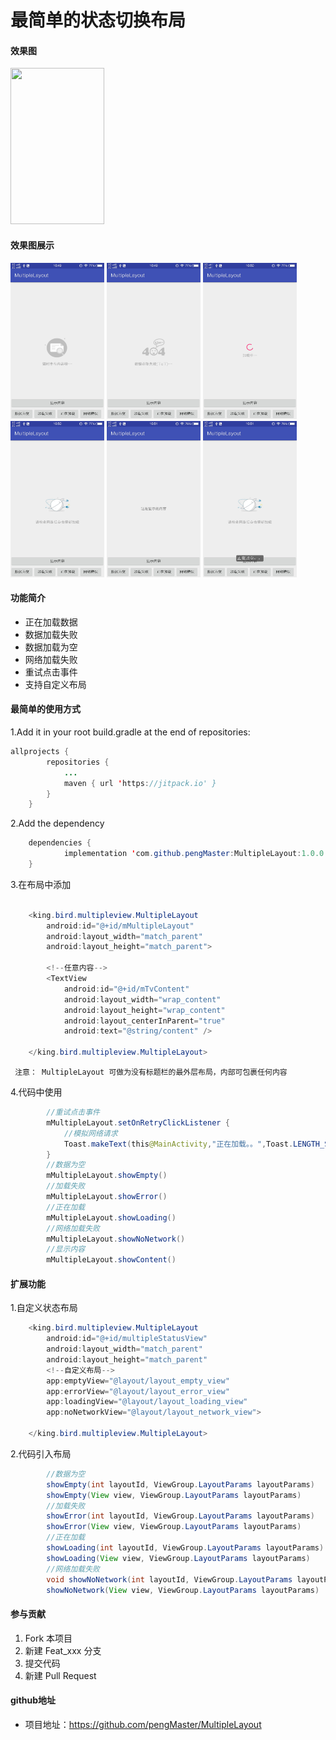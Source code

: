 # 最简单的状态切换布局


#### 效果图
<div>
    <img src="https://github.com/pengMaster/picApplyGit/blob/master/marry_readme/ezgif.com-video-to-gif.gif" width="150" height="250"  alt=""/>
</div>

#### 效果图展示
<div >
    <img src="https://github.com/pengMaster/picApplyGit/blob/master/MultipleLayout/device-2018-10-10-104939.png" width="150" height="250"  alt=""/>
    <img src="https://github.com/pengMaster/picApplyGit/blob/master/MultipleLayout/device-2018-10-10-105002.png" width="150" height="250"  alt=""/>
    <img src="https://github.com/pengMaster/picApplyGit/blob/master/MultipleLayout/device-2018-10-10-105048.png" width="150" height="250"  alt=""/>
    <img src="https://github.com/pengMaster/picApplyGit/blob/master/MultipleLayout/device-2018-10-10-105101.png" width="150" height="250" alt=""/>
    <img src="https://github.com/pengMaster/picApplyGit/blob/master/MultipleLayout/device-2018-10-10-105112.png" width="150" height="250"  alt=""/>
   <img src="https://github.com/pengMaster/picApplyGit/blob/master/MultipleLayout/device-2018-10-10-105126.png" width="150" height="250"  alt=""/>
</div>

#### 功能简介

 - 正在加载数据
 - 数据加载失败
 - 数据加载为空
 - 网络加载失败
 - 重试点击事件
 - 支持自定义布局

#### 最简单的使用方式

1.Add it in your root build.gradle at the end of repositories:

```java
allprojects {
		repositories {
			...
			maven { url 'https://jitpack.io' }
		}
	}

```

2.Add the dependency

```java
	dependencies {
	        implementation 'com.github.pengMaster:MultipleLayout:1.0.0'
	}

```
3.在布局中添加

```java

    <king.bird.multipleview.MultipleLayout
        android:id="@+id/mMultipleLayout"
        android:layout_width="match_parent"
        android:layout_height="match_parent">

        <!--任意内容-->
        <TextView
            android:id="@+id/mTvContent"
            android:layout_width="wrap_content"
            android:layout_height="wrap_content"
            android:layout_centerInParent="true"
            android:text="@string/content" />

    </king.bird.multipleview.MultipleLayout>


```
```
 注意： MultipleLayout 可做为没有标题栏的最外层布局，内部可包裹任何内容
```

4.代码中使用

```java
        //重试点击事件
        mMultipleLayout.setOnRetryClickListener {
            //模拟网络请求
            Toast.makeText(this@MainActivity,"正在加载。。",Toast.LENGTH_SHORT).show()
        }
        //数据为空
        mMultipleLayout.showEmpty()
        //加载失败
        mMultipleLayout.showError()
        //正在加载
        mMultipleLayout.showLoading()
        //网络加载失败
        mMultipleLayout.showNoNetwork()
        //显示内容
        mMultipleLayout.showContent()


```


#### 扩展功能

1.自定义状态布局

```java
    <king.bird.multipleview.MultipleLayout
        android:id="@+id/multipleStatusView"
        android:layout_width="match_parent"
        android:layout_height="match_parent"
        <!--自定义布局-->
        app:emptyView="@layout/layout_empty_view"
        app:errorView="@layout/layout_error_view"
        app:loadingView="@layout/layout_loading_view"
        app:noNetworkView="@layout/layout_network_view">

    </king.bird.multipleview.MultipleLayout>
```

2.代码引入布局

```java
        //数据为空
        showEmpty(int layoutId, ViewGroup.LayoutParams layoutParams)
        showEmpty(View view, ViewGroup.LayoutParams layoutParams)
        //加载失败
        showError(int layoutId, ViewGroup.LayoutParams layoutParams)
        showError(View view, ViewGroup.LayoutParams layoutParams)
        //正在加载
        showLoading(int layoutId, ViewGroup.LayoutParams layoutParams)
        showLoading(View view, ViewGroup.LayoutParams layoutParams)
        //网络加载失败
        void showNoNetwork(int layoutId, ViewGroup.LayoutParams layoutParams)
        showNoNetwork(View view, ViewGroup.LayoutParams layoutParams)

```


#### 参与贡献

1. Fork 本项目
2. 新建 Feat_xxx 分支
3. 提交代码
4. 新建 Pull Request


#### github地址

 - 项目地址：https://github.com/pengMaster/MultipleLayout
